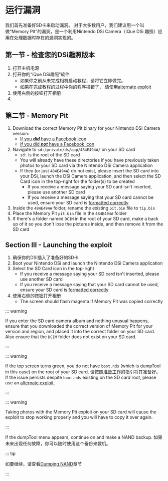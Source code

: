 # 运行漏洞

我们首先准备好SD卡来启动漏洞。 对于大多数用户，我们建议用一个叫做“Memory Pit”的漏洞，是一个利用Nintendo DSi Camera（iQue DSi 趣照）应用在处理数据时存在的漏洞实现的。

## 第一节 - 检查您的DSi趣照版本

1. 打开主机电源
2. 打开你的“iQue DSi趣照”软件
   - 如果你之前从未完成相机启动教程，请将它立即做完。
   - 如果在完成教程的过程中你的程序报错了， 请使用[alternate exploit](alternate-exploits.html)
3. 使用右侧的按钮打开相册
4.

## 第二节 - Memory Pit

1. Download the correct Memory Pit binary for your Nintendo DSi Camera version:
   - [If you _**did**_ have a Facebook icon](/assets/files/memory_pit/768_1024/pit.bin)
   - [If you did _**not**_ have a Facebook icon](/assets/files/memory_pit/256/pit.bin)
2. Navigate to `sd:/private/ds/app/484E494A/` on your SD card
   - `sd:` is the root of the SD card
   - You will already have these directories if you have previously taken photos to your SD card via the Nintendo DSi Camera application
   - If they (or just `484E494A`) do not exist, please insert the SD card into your DSi, launch the DSi Camera application, and then select the SD Card icon in the top-right for the folder(s) to be created
     - If you receive a message saying your SD card isn't inserted, please use another SD card
     - If you receive a message saying that your SD card cannot be used, ensure your SD card is [formatted correctly](sd-card-setup.html)
3. Inside the `484E494A` folder, rename the existing `pit.bin` file to `tip.bin`
4. Place the Memory Pit `pit.bin` file in the `484E494A` folder
5. If there's a folder named `DCIM` in the root of your SD card, make a back up of it so you don't lose the pictures inside, and then remove it from the SD card

## Section III - Launching the exploit

1. 确保你的DSi插入了准备好的SD卡
2. Boot your Nintendo DSi and launch the Nintendo DSi Camera application
3. Select the SD Card icon in the top-right
   - If you receive a message saying your SD card isn't inserted, please use another SD card
   - If you receive a message saying that your SD card cannot be used, ensure your SD card is [formatted correctly](sd-card-setup.html)
4. 使用右侧的按钮打开相册
   - The screen should flash magenta if Memory Pit was copied correctly

::: warning

If you enter the SD card camera album and nothing unusual happens, ensure that you downloaded the correct version of Memory Pit for your version and region, and placed it into the correct folder on your SD card. Also ensure that the `DCIM` folder does not exist on your SD card.

:::

::: warning

If the top screen turns green, you do not have `boot.nds` (which is dumpTool in this case) on the root of your SD card. 请按照[准备工作](get-started.html#section-i-prep-work)的指引将其准备好。  
If the issue persists despite `boot.nds` existing on the SD card root, please use an [alternate exploit](alternate-exploits.html).

:::

::: warning

Taking photos with the Memory Pit exploit on your SD card will cause the exploit to stop working properly and you will have to copy it over again.

:::

If the dumpTool menu appears, continue on and make a NAND backup. 如果未来出现任何故障，你可以随时使用这个备份来救机。

::: tip

如要继续，请查看[Dumping NAND](dumping-nand.html)章节

:::
